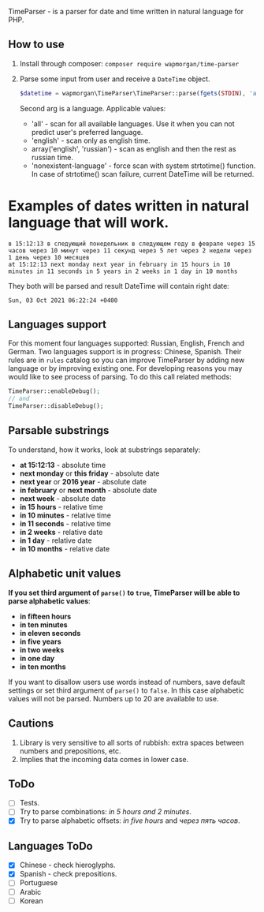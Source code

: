 TimeParser - is a parser for date and time written in natural language for PHP.

## How to use
1. Install through composer:
	`composer require wapmorgan/time-parser`

2. Parse some input from user and receive a `DateTime` object.
	```php
	$datetime = wapmorgan\TimeParser\TimeParser::parse(fgets(STDIN), 'all');
	```

	Second arg is a language. Applicable values:
	* 'all' - scan for all available languages. Use it when you can not predict user's preferred language.
	* 'english' - scan only as english time.
	* array('english', 'russian') - scan as english and then the rest as russian time.
	* 'nonexistent-language' - force scan with system strtotime() function. In case of strtotime() scan failure, current DateTime will be returned.

# Examples of dates written in natural language that will work.
```
в 15:12:13 в следующий понедельник в следующем году в феврале через 15 часов через 10 минут через 11 секунд через 5 лет через 2 недели через 1 день через 10 месяцев
at 15:12:13 next monday next year in february in 15 hours in 10 minutes in 11 seconds in 5 years in 2 weeks in 1 day in 10 months
```

They both will be parsed and result DateTime will contain right date:
```
Sun, 03 Oct 2021 06:22:24 +0400
```

## Languages support
For this moment four languages supported: Russian, English, French and German. Two languages support is in progress: Chinese, Spanish.
Their rules are in `rules` catalog so you can improve TimeParser by adding new language or by improving existing one.
For developing reasons you may would like to see process of parsing. To do this call related methods:

```php
TimeParser::enableDebug();
// and
TimeParser::disableDebug();
```

## Parsable substrings
To understand, how it works, look at substrings separately:

* **at 15:12:13** - absolute time
* **next monday** or **this friday** - absolute date
* **next year** or **2016 year** - absolute date
* **in february** or **next month** - absolute date
* **next week** - absolute date
* **in 15 hours** - relative time
* **in 10 minutes** - relative time
* **in 11 seconds** - relative time
* **in 2 weeks** - relative date
* **in 1 day** - relative date
* **in 10 months** - relative date

## Alphabetic unit values
**If you set third argument of `parse()` to `true`, TimeParser will be able to parse alphabetic values**:

* **in fifteen hours**
* **in ten minutes**
* **in eleven seconds**
* **in five years**
* **in two weeks**
* **in one day**
* **in ten months**

If you want to disallow users use words instead of numbers, save default settings or set third argument of `parse()` to `false`. In this case alphabetic values will not be parsed.
Numbers up to 20 are available to use.

## Cautions

1. Library is very sensitive to all sorts of rubbish: extra spaces between numbers and prepositions, etc.
2. Implies that the incoming data comes in lower case.

## ToDo

- [ ] Tests.
- [ ] Try to parse combinations: *in 5 hours and 2 minutes*.
- [x] Try to parse alphabetic offsets: *in five hours* and *через пять часов*.

## Languages ToDo

- [x] Chinese - check hieroglyphs.
- [x] Spanish - check prepositions.
- [ ] Portuguese
- [ ] Arabic
- [ ] Korean
